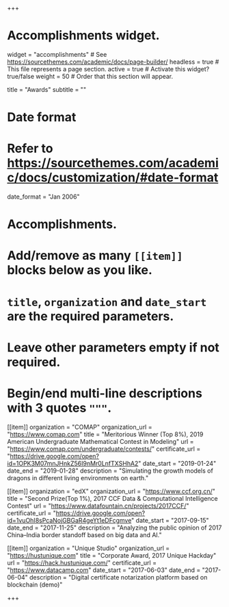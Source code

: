 +++
# Accomplishments widget.
widget = "accomplishments"  # See https://sourcethemes.com/academic/docs/page-builder/
headless = true  # This file represents a page section.
active = true  # Activate this widget? true/false
weight = 50  # Order that this section will appear.

title = "Awards"
subtitle = ""

# Date format
#   Refer to https://sourcethemes.com/academic/docs/customization/#date-format
date_format = "Jan 2006"

# Accomplishments.
#   Add/remove as many `[[item]]` blocks below as you like.
#   `title`, `organization` and `date_start` are the required parameters.
#   Leave other parameters empty if not required.
#   Begin/end multi-line descriptions with 3 quotes `"""`.

[[item]]
  organization = "COMAP"
  organization_url = "https://www.comap.com"
  title = "Meritorious Winner (Top 8%), 2019 American Undergraduate Mathematical Contest in Modeling"
  url = "https://www.comap.com/undergraduate/contests/"
  certificate_url = "https://drive.google.com/open?id=1OPK3M07mnJHnkZ56I9nMr0LnfTXSHhA2"
  date_start = "2019-01-24"
  date_end = "2019-01-28"
  description = "Simulating the growth models of dragons in different living environments on earth."

[[item]]
  organization = "edX"
  organization_url = "https://www.ccf.org.cn/"
  title = "Second Prize(Top 1%), 2017 CCF Data & Computational Intelligence Contest"
  url = "https://www.datafountain.cn/projects/2017CCF/"
  certificate_url = "https://drive.google.com/open?id=1vuOhI8sPcaNojGBGaR4geYt1eDFcgmve"
  date_start = "2017-09-15"
  date_end = "2017-11-25"
  description = "Analyzing the public opinion of 2017 China–India border standoff based on big data and AI."
  
[[item]]
  organization = "Unique Studio"
  organization_url = "https://hustunique.com"
  title = "Corporate Award, 2017 Unique Hackday"
  url = "https://hack.hustunique.com/"
  certificate_url = "https://www.datacamp.com"
  date_start = "2017-06-03"
  date_end = "2017-06-04"
  description = "Digital certificate notarization platform based on blockchain (demo)"

+++
